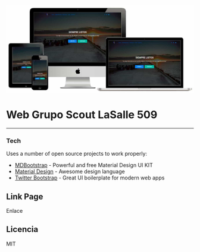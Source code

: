 [![Mockup Web](https://github.com/DavidAlgas/web_scout/blob/master/img/asset.JPG)](https://mdbootstrap.com/material-design-for-bootstrap/)
# Web Grupo Scout LaSalle 509
________
### Tech
Uses a number of open source projects to work properly:
* [MDBootstrap](https://mdbootstrap.com/) - Powerful and free Material Design UI KIT
* [Material Design](https://material.io/) - Awesome design language 
* [Twitter Bootstrap](https://getbootstrap.com/) - Great UI boilerplate for modern web apps
## Link Page
Enlace
## Licencia
MIT
